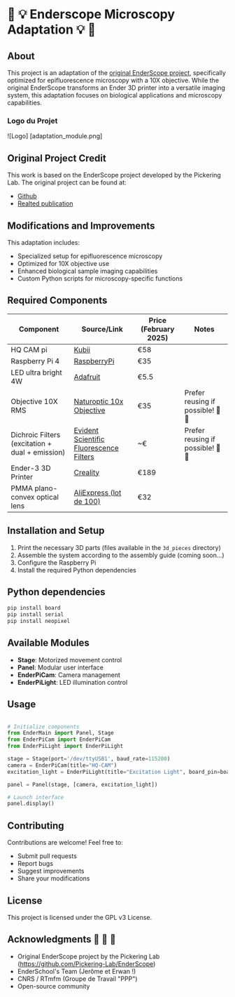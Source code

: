 # 🔬 💡 Enderscope Microscopy Adaptation 💡 🔬

## About
This project is an adaptation of the [original EnderScope project](https://github.com/Pickering-Lab/EnderScope), specifically optimized for epifluorescence microscopy with a 10X objective. While the original EnderScope transforms an Ender 3D printer into a versatile imaging system, this adaptation focuses on biological applications and microscopy capabilities.

### Logo du Projet
![Logo]
[adaptation_module.png]

## Original Project Credit
This work is based on the EnderScope project developed by the Pickering Lab. The original project can be found at: 
- [Github](https://github.com/Pickering-Lab/EnderScope)
- [Realted publication](https://doi.org/10.1098/rsta.2023.0214)

## Modifications and Improvements
This adaptation includes:
- Specialized setup for epifluorescence microscopy
- Optimized for 10X objective use
- Enhanced biological sample imaging capabilities
- Custom Python scripts for microscopy-specific functions

## Required Components

| Component                            | Source/Link                              | Price (February 2025) | Notes                   |
|--------------------------------------|-----------------------------------------|----------------------|-------------------------|
| HQ CAM pi                            | [Kubii](https://www.kubii.com/fr/cameras-capteurs/2950-camera-hq-officielle-5056561800127.html) | €58                 |                         |
| Raspberry Pi 4                       | [RaspberryPi](https://www.raspberrypi.com/products/raspberry-pi-4-model-b/) | €35                 |                         |
| LED ultra bright 4W                  | [Adafruit](https://www.adafruit.com/product/5408) | €5.5               |                         |
| Objective 10X RMS                    | [Naturoptic 10x Objective](https://www.naturoptic.com/detail-objectif-microscope-10x-160--146.php) | €35 | Prefer reusing if possible! 🔄 🌱|
| Dichroic Filters (excitation + dual + emission) | [Evident Scientific Fluorescence Filters](https://evidentscientific.com/en/microscope-resource/knowledge-hub/techniques/fluorescence/filters) | ~€    | Prefer reusing if possible! 🔄 🌱 |
| Ender-3 3D Printer                   | [Creality](https://www.creality.com/products/ender-3-3d-printer) | €189               |                         |
| PMMA plano-convex optical lens       | [AliExpress (lot de 100)](https://fr.aliexpress.com/i/32242266574.html?gatewayAdapt=glo2fra) | €32                 |                         |




## Installation and Setup
1. Print the necessary 3D parts (files available in the `3d_pieces` directory)
2. Assemble the system according to the assembly guide (coming soon...)
3. Configure the Raspberry Pi
4. Install the required Python dependencies


## Python dependencies
```bash
pip install board
pip install serial
pip install neopixel
```

## Available Modules
- **Stage**: Motorized movement control
- **Panel**: Modular user interface
- **EnderPiCam**: Camera management
- **EnderPiLight**: LED illumination control


## Usage
```python

# Initialize components
from EnderMain import Panel, Stage
from EnderPiCam import EnderPiCam
from EnderPiLight import EnderPiLight

stage = Stage(port='/dev/ttyUSB1', baud_rate=115200)
camera = EnderPiCam(title="HQ-CAM")
excitation_light = EnderPiLight(title="Excitation Light", board_pin=board.D18, total_pixels=1, start_pin=0, end_pin=1)

panel = Panel(stage, [camera, excitation_light])

# Launch interface
panel.display()
```

## Contributing
Contributions are welcome! Feel free to:
- Submit pull requests
- Report bugs
- Suggest improvements
- Share your modifications

## License
This project is licensed under the GPL v3 License.


## Acknowledgments 👋 👋 👋 
- Original EnderScope project by the Pickering Lab (https://github.com/Pickering-Lab/EnderScope)
- EnderSchool's Team (Jerôme et Erwan !)
- CNRS / RTmfm (Groupe de Travail "PPP")
- Open-source community